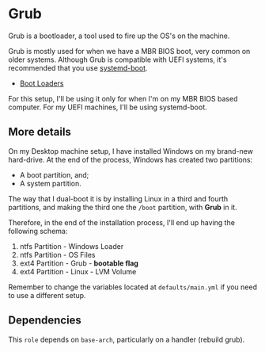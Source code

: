 # Grub

Grub is a bootloader, a tool used to fire up the OS's on the machine. 

Grub is mostly used for when we have a MBR BIOS boot, very common on older
systems. Although Grub is compatible with UEFI systems, it's recommended
that you use [systemd-boot](https://wiki.archlinux.org/index.php/systemd-boot).

* [Boot Loaders](https://wiki.archlinux.org/index.php/Category:Boot_loaders)

For this setup, I'll be using it only for when I'm on my MBR BIOS based
computer. For my UEFI machines, I'll be using systemd-boot.

## More details

On my Desktop machine setup, I have installed Windows on my brand-new
hard-drive. At the end of the process, Windows has created two partitions:
* A boot partition, and;
* A system partition.

The way that I dual-boot it is by installing Linux in a third and fourth
partitions, and making the third one the `/boot` partition, with **Grub** in
it.

Therefore, in the end of the installation process, I'll end up having the
following schema:

1. ntfs Partition - Windows Loader
2. ntfs Partition - OS Files
3. ext4 Partition - Grub - **bootable flag**
4. ext4 Partition - Linux - LVM Volume

Remember to change the variables located at `defaults/main.yml` if you need to
use a different setup.

## Dependencies

This `role` depends on `base-arch`, particularly on a handler (rebuild grub).
